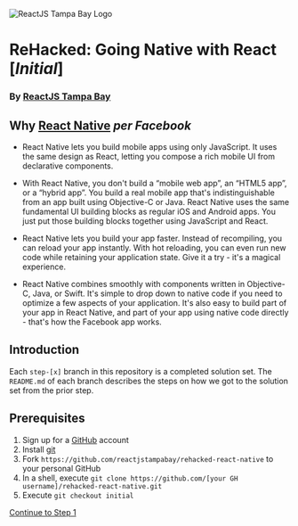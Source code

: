 ![ReactJS Tampa Bay Logo](https://avatars2.githubusercontent.com/u/18738421?v=3&s=200)

# ReHacked: Going Native with React [_Initial_]
### By [ReactJS Tampa Bay](http://www.meetup.com/ReactJS-Tampa-Bay/)

## Why [React Native](https://facebook.github.io/react-native/) _per Facebook_
- React Native lets you build mobile apps using only JavaScript. It uses the same design as React, letting you compose a rich mobile UI from declarative components.

- With React Native, you don't build a “mobile web app”, an “HTML5 app”, or a “hybrid app”. You build a real mobile app that's indistinguishable from an app built using Objective-C or Java. React Native uses the same fundamental UI building blocks as regular iOS and Android apps. You just put those building blocks together using JavaScript and React.

- React Native lets you build your app faster. Instead of recompiling, you can reload your app instantly. With hot reloading, you can even run new code while retaining your application state. Give it a try - it's a magical experience.

- React Native combines smoothly with components written in Objective-C, Java, or Swift. It's simple to drop down to native code if you need to optimize a few aspects of your application. It's also easy to build part of your app in React Native, and part of your app using native code directly - that's how the Facebook app works.

## Introduction

Each `step-[x]` branch in this repository is a completed solution set.  The `README.md` of each branch describes the steps on how we got to the solution set from the prior step.

## Prerequisites

1. Sign up for a [GitHub](https://github.com) account
1. Install [git](https://git-scm.com/downloads)
1. Fork `https://github.com/reactjstampabay/rehacked-react-native` to your personal GitHub
1. In a shell, execute `git clone https://github.com/[your GH username]/rehacked-react-native.git`
1. Execute `git checkout initial`

[Continue to Step 1](https://github.com/reactjstampabay/rehacked-react-native/tree/step-1)
